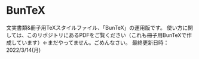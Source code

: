 # BunTeX
文実書類&amp;冊子用TeXスタイルファイル、「BunTeX」の運用版です。
使い方に関しては、このリポジトリにあるPDFをご覧ください（これも冊子用BunTeXで作成しています）←まだやってません。ごめんなさい。
最終更新日時：2022/3/14(月)
